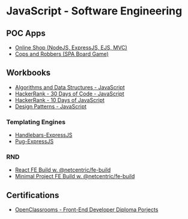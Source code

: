 # JavaScript - Software Engineering

## POC Apps
* [Online Shop (NodeJS, ExpressJS, EJS, MVC)](https://github.com/paulAlexSerban/prj--online-shop)
* [Cops and Robbers (SPA Board Game)](https://github.com/paulAlexSerban/prj--cops-and-robbers--spa-board-game)

## Workbooks
* [Algorithms and Data Structures - JavaScript](https://github.com/paulAlexSerban/wbk--algorithms-n-data-structures--javascript)
* [HackerRank - 30 Days of Code - JavaScript](https://github.com/paulAlexSerban/wbk--hackerrank--30-days-of-code--javascript)
* [HackerRank - 10 Days of JavaScript](https://github.com/paulAlexSerban/wbk--hackerrank--10-days-of-code--javascript)
* [Design Patterns - JavaScript](https://github.com/paulAlexSerban/wbk--design-patterns--javascript)

### Templating Engines
* [Handlebars-ExpressJS](https://github.com/paulAlexSerban/Handlebars-ExpressJS)
* [Pug-ExpressJS](https://github.com/paulAlexSerban/Pug-ExpressJS)

### RND
* [React FE Build w. @netcentric/fe-build](https://github.com/paulAlexSerban/rnd--react-fe-build-w-netcentric-fe-build)
* [Minimal Project FE Build w. @netcentric/fe-build](https://github.com/paulAlexSerban/rnd--minimal-prj-fe-build-w-netcentric-fe-build)

## Certifications
* [OpenClassrooms - Front-End Developer Diploma Porjects](https://github.com/paulAlexSerban/OpenClassrooms-FrontEnd-Developer-Diploma-Projects)

<!--
* [FreeCodeCamp.org - JavaScript Algorithms and Data Structures]()

<!--
* [Turn Based Board Game]()
* [Quotation Generator]()

### Server Boilerplates
* [ExpressJS Server (Basic)](https://github.com/paulAlexSerban/Basic-ExpressJS-Server---NodeJS)
* [NodeJS Vanilla Server (Basic)](https://github.com/paulAlexSerban/NodeJS-Basic-Vanilla-Server)




